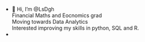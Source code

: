 - 👋 Hi, I’m @LsDgh   
Financial Maths and Eocnomics grad  
Moving towards Data Analytics   
Interested improving my skills in python, SQL and R.
- 


<!---
LsDgh/LsDgh is a ✨ special ✨ repository because its `README.md` (this file) appears on your GitHub profile.
You can click the Preview link to take a look at your changes.
--->
